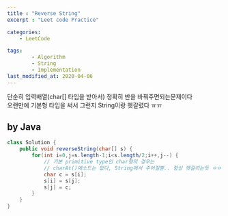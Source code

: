 ```yaml
---
title : "Reverse String"
excerpt : "Leet code Practice"

categories:
    - LeetCode

tags:
        - Algorithm
        - String
        - Implementation
last_modified_at: 2020-04-06
---
```


단순히 입력배열(char[] 타입을 받아서) 정확히 반을 바꿔주면되는문제이다  
오랜만에 기본형 타입을 써서 그런지 String이랑 헷갈렸다 ㅠㅠ

## by Java

```java
class Solution {
    public void reverseString(char[] s) {
        for(int i=0,j=s.length-1;i<s.length/2;i++,j--) {
            // 기본 primitive type인 char형의 경우는 
            // charAt()메소드는 없다, String에서 주어질뿐.. 항상 헷갈리는듯 ㅇㅇ
            char c = s[i];
            s[i] = s[j];
            s[j] = c;
        }
    }
}
```